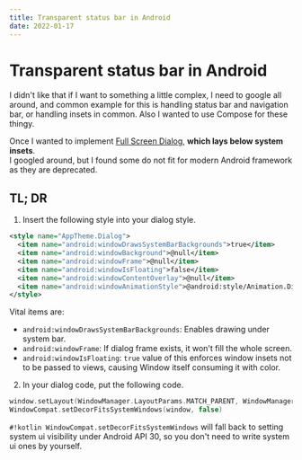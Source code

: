 ```yaml
---
title: Transparent status bar in Android
date: 2022-01-17
---
```


# Transparent status bar in Android

I didn't like that if I want to something a little complex, I need to google all around, and common
example for this is handling status bar and navigation bar, or handling insets in common.
Also I wanted to use Compose for these thingy.

Once I wanted to implement [Full Screen Dialog](https://material.io/components/dialogs#full-screen-dialog),
**which lays below system insets**.  
I googled around, but I found some do not fit for modern Android framework as they are deprecated.


## TL; DR

1. Insert the following style into your dialog style.

``` xml
<style name="AppTheme.Dialog">
  <item name="android:windowDrawsSystemBarBackgrounds">true</item>
  <item name="android:windowBackground">@null</item>
  <item name="android:windowFrame">@null</item>
  <item name="android:windowIsFloating">false</item>
  <item name="android:windowContentOverlay">@null</item>
  <item name="android:windowAnimationStyle">@android:style/Animation.Dialog</item>
</style>
```

Vital items are:

- `android:windowDrawsSystemBarBackgrounds`: Enables drawing under system bar.
- `android:windowFrame`: If dialog frame exists, it won't fill the whole screen.
- `android:windowIsFloating`: `true` value of this enforces window insets not to be passed
  to views, causing Window itself consuming it with color.


2. In your dialog code, put the following code.

``` kotlin
window.setLayout(WindowManager.LayoutParams.MATCH_PARENT, WindowManager.LayoutParams.MATCH_PARENT)
WindowCompat.setDecorFitsSystemWindows(window, false)
```

`#!kotlin WindowCompat.setDecorFitsSystemWindows` will fall back to setting system ui visibility under
Android API 30, so you don't need to write system ui ones by yourself.
